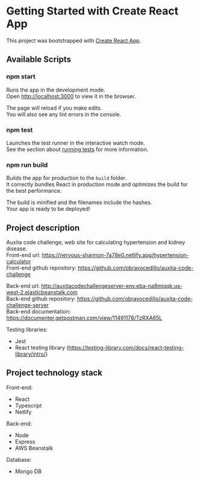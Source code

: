 # Getting Started with Create React App

This project was bootstrapped with [Create React App](https://github.com/facebook/create-react-app).

## Available Scripts

### npm start

Runs the app in the development mode.\
Open [http://localhost:3000](http://localhost:3000) to view it in the browser.

The page will reload if you make edits.\
You will also see any lint errors in the console.

### npm test

Launches the test runner in the interactive watch mode.\
See the section about [running tests](https://facebook.github.io/create-react-app/docs/running-tests) for more information.

### npm run build

Builds the app for production to the `build` folder.\
It correctly bundles React in production mode and optimizes the build for the best performance.

The build is minified and the filenames include the hashes.\
Your app is ready to be deployed!

## Project description

Auxita code challenge, web site for calculating hypertension and kidney disease. <br>
Front-end url: https://nervous-shannon-7a78e0.netlify.app/hypertension-calculator <br>
Front-end github repository: https://github.com/obravocedillo/auxita-code-challenge <br>

Back-end url: http://auxitacodechallengeserver-env.eba-na8mjqqk.us-west-2.elasticbeanstalk.com <br>
Back-end github repository: https://github.com/obravocedillo/auxita-code-challenge-server <br>
Back-end documentation: https://documenter.getpostman.com/view/11491178/TzRXA65L <br>

Testing libraries:
- Jest
- React testing library (https://testing-library.com/docs/react-testing-library/intro/)

## Project technology stack

Front-end:
- React
- Typescript
- Netlify

Back-end:
- Node
- Express
- AWS Beanstalk

Database:
- Mongo DB
